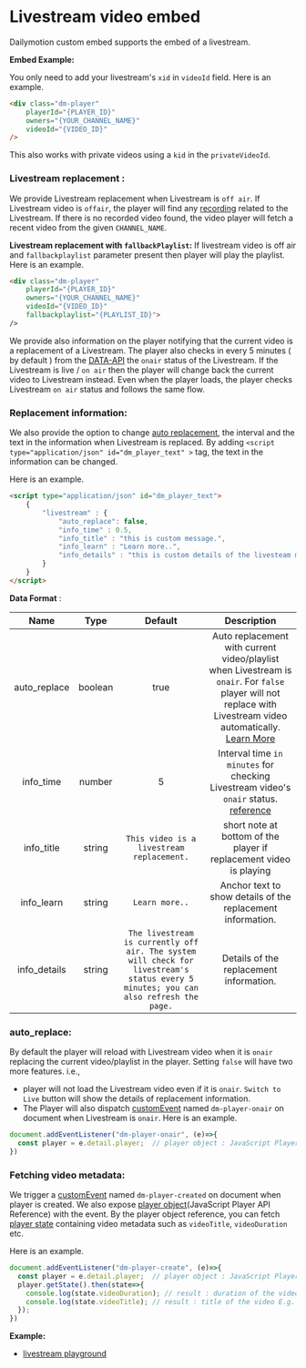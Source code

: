 # Livestream video embed

Dailymotion custom embed supports the embed of a livestream.


**Embed Example:**

You only need to add your livestream's `xid` in `videoId` field. Here is an example.
```html
<div class="dm-player"
    playerId="{PLAYER_ID}"
    owners="{YOUR_CHANNEL_NAME}"
    videoId="{VIDEO_ID}"
/>
```

This also works with private videos using a `kid` in the `privateVideoId`.

### Livestream replacement :

We provide Livestream replacement when Livestream is `off air`. If Livestream video is `offair`, the player will find any [recording](https://developer.dailymotion.com/api/#video-recordings-connection) related to the Livestream. If there is no recorded video found, the video player will fetch a recent video from the given `CHANNEL_NAME`.

**Livestream replacement with `fallbackPlaylist`:** If livestream video is off air and `fallbackplaylist` parameter present then player will play the playlist. Here is an example.
```html
<div class="dm-player"
    playerId="{PLAYER_ID}"
    owners="{YOUR_CHANNEL_NAME}"
    videoId="{VIDEO_ID}"
    fallbackplaylist="{PLAYLIST_ID}">
/>
```

We provide also information on the player notifying that the current video is a replacement of a Livestream. The player also checks in every 5 minutes ( by default ) from the [DATA-API](https://developer.dailymotion.com/api/#video-onair-field) the `onair` status of the Livestream. If the Livestream is live / `on air` then the player will change back the current video to Livestream instead. Even when the player loads, the player checks Livestream `on air` status and follows the same flow.


### Replacement information:

We also provide the option to change [auto replacement](#auto_replace), the interval and the text in the information when Livestream is replaced. By adding `<script type="application/json" id="dm_player_text" >` tag, the text in the information can be changed.

Here is an example.

```html
<script type="application/json" id="dm_player_text">
    {
        "livestream" : {
            "auto_replace": false,
            "info_time" : 0.5,
            "info_title" : "this is custom message.",
            "info_learn" : "Learn more..",
            "info_details" : "this is custom details of the livesteam message. It can be edited as needed."
        }
    }
</script>
```
**Data Format** :

| Name | Type | Default | Description |
| :---: | :---: | :---: | :---: |
| auto_replace | boolean | true | Auto replacement with current video/playlist when Livestream is `onair`. For `false` player will not replace with Livestream video automatically. [Learn More](#auto_replace) |
| info_time | number  | 5 | Interval time `in minutes` for checking Livestream video's `onair` status. [reference](https://developers.dailymotion.com/api/#video-onair-field) |
| info_title | string | `This video is a livestream replacement.` | short note at bottom of the player if replacement video is playing |
| info_learn | string | `Learn more..` | Anchor text to show details of the replacement information.|
| info_details | string | `The livestream is currently off air. The system will check for livestream's status every 5 minutes; you can also refresh the page.` | Details of the replacement information. |

### auto_replace:

By default the player will reload with Livestream video when it is `onair` replacing the current video/playlist in the player. Setting `false` will have two more features. i.e.,
- player will not load the Livestream video even if it is `onair`. `Switch to Live` button will show the details of replacement information.
- The Player will also dispatch [customEvent](https://developer.mozilla.org/en-US/docs/Web/API/CustomEvent/CustomEvent) named `dm-player-onair` on document when Livestream is `onair`. Here is an example.

```js
document.addEventListener("dm-player-onair", (e)=>{
  const player = e.detail.player;  // player object : JavaScript Player API Reference
})
```

### Fetching video metadata:

We trigger a [customEvent](https://developer.mozilla.org/en-US/docs/Web/API/CustomEvent/CustomEvent) named `dm-player-created` on document when player is created. We also expose [player object](https://developer.dailymotion.com/player/#player-api)(JavaScript Player API Reference) with the event. By the player object reference, you can fetch [player state](https://developer.dailymotion.com/player/#state) containing video metadata such as `videoTitle`, `videoDuration` etc.

Here is an example.

```js
document.addEventListener("dm-player-create", (e)=>{
  const player = e.detail.player;  // player object : JavaScript Player API Reference
  player.getState().then(state=>{
    console.log(state.videoDuration); // result : duration of the video in seconds  E.g. 78
    console.log(state.videoTitle); // result : title of the video E.g. "this a video title"
  });
})

```

**Example:**

- [livestream playground](https://dmvs-apac.github.io/custom-embed-v2/examples/livestream/livestream_playground.html)
